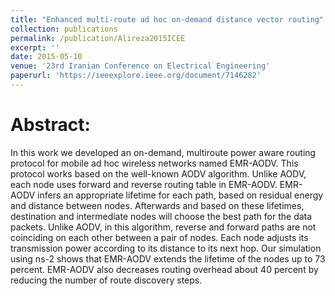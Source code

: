 ```yaml
---
title: "Enhanced multi-route ad hoc on-demand distance vector routing"
collection: publications
permalink: /publication/Alireza2015ICEE
excerpt: ''
date: 2015-05-10
venue: '23rd Iranian Conference on Electrical Engineering'
paperurl: 'https://ieeexplore.ieee.org/document/7146282'
---
```

# Abstract:
In this work we developed an on-demand, multiroute power aware routing protocol for mobile ad hoc wireless networks named EMR-AODV. This protocol works based on the well-known AODV algorithm. Unlike AODV, each node uses forward and reverse routing table in EMR-AODV. EMR-AODV infers an appropriate lifetime for each path, based on residual energy and distance between nodes. Afterwards and based on these lifetimes, destination and intermediate nodes will choose the best path for the data packets. Unlike AODV, in this algorithm, reverse and forward paths are not coinciding on each other between a pair of nodes. Each node adjusts its transmission power according to its distance to its next hop. Our simulation using ns-2 shows that EMR-AODV extends the lifetime of the nodes up to 73 percent. EMR-AODV also decreases routing overhead about 40 percent by reducing the number of route discovery steps.

<!--- [Download paper here](http://AlirezaShamsoshoara.github.io/files/Alireza2018Info.pdf) --->

<!--- Recommended citation: Your Name, You. (2009). "Paper Title Number 1." <i>Journal 1</i>. 1(1). --->

